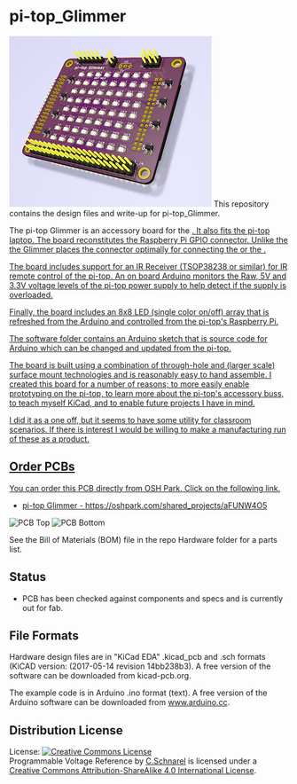 pi-top_Glimmer  
==============

<img src="https://github.com/uChip/pi-top_Glimmer/blob/master/pi-top_Glimmer_front.png" alt="Accessory board for pi-top laptop or pi-topCEED" height="308" width="365">  
This repository contains the design files and write-up for pi-top_Glimmer.  

The pi-top Glimmer is an accessory board for the <a rel="pi-topCEED" href="https://pi-top.com/product/ceed">.  It also fits the pi-top laptop.  The board reconstitutes the Raspberry Pi GPIO connector. Unlike the <a rel="pi-topPROTO" href="https://pi-top.com/buy/addon"> the Glimmer places the connector optimally for connecting the <a rel="T-Cobbler Plus - GPIO Breakout" href="https://www.adafruit.com/product/2028"> or the <a rel="Pi Wedge" href="https://www.sparkfun.com/products/13717">.

<picture>

The board includes support for an IR Receiver (TSOP38238 or similar) for IR remote control of the pi-top.  An on board Arduino monitors the Raw, 5V and 3.3V voltage levels of the pi-top power supply to help detect if the supply is overloaded.

Finally, the board includes an 8x8 LED (single color on/off) array that is refreshed from the Arduino and controlled from the pi-top's Raspberry Pi.

The software folder contains an Arduino sketch that is source code for Arduino which can be changed and updated from the pi-top.

The board is built using a combination of through-hole and (larger scale) surface mount technologies and is reasonably easy to hand assemble. I created this board for a number of reasons; to more easily enable prototyping on the pi-top, to learn more about the pi-top's accessory buss, to teach myself KiCad, and to enable future projects I have in mind.  

I did it as a one off, but it seems to have some utility for classroom scenarios.  If there is interest I would be willing to make a manufacturing run of these as a product.

## Order PCBs  

You can order this PCB directly from OSH Park.  Click on the following link.  
  * pi-top Glimmer - https://oshpark.com/shared_projects/aFUNW4O5 

<img src="https://raw.githubusercontent.com/uChip/VoltageReferenceProgrammable/master/RevDtop.png" alt="PCB Top" height="287" width="550">

<img src="https://raw.githubusercontent.com/uChip/VoltageReferenceProgrammable/master/RevDbottom.png" alt="PCB Bottom" height="287" width="550">

See the Bill of Materials (BOM) file in the repo Hardware folder for a parts list.  

## Status  
  * PCB has been checked against components and specs and is currently out for fab.  

## File Formats  

Hardware design files are in "KiCad EDA" .kicad_pcb and .sch formats (KiCAD version: (2017-05-14 revision 14bb238b3).  A free version of the software can be downloaded from kicad-pcb.org.  

The example code is in Arduino .ino format (text).  A free version of the Arduino software can be downloaded from www.arduino.cc.  

## Distribution License  

License:
<a rel="license" href="http://creativecommons.org/licenses/by-sa/4.0/"><img alt="Creative Commons License" style="border-width:0" src="https://i.creativecommons.org/l/by-sa/4.0/88x31.png" /></a><br /><span xmlns:dct="http://purl.org/dc/terms/" property="dct:title">Programmable Voltage Reference</span> by <a xmlns:cc="http://creativecommons.org/ns#" href="https://github.com/uChip/VoltageReferenceProgrammable" property="cc:attributionName" rel="cc:attributionURL">C.Schnarel</a> is licensed under a <a rel="license" href="http://creativecommons.org/licenses/by-sa/4.0/">Creative Commons Attribution-ShareAlike 4.0 International License</a>.
  


